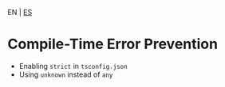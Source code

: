 <!-- MULTILANGUAJE MENU START -->
EN | [ES](https://lckpig.gitbook.io/es-practical-dev-handbook/typescript/best-practices-optimization/compile-time-error-prevention)
<!-- MULTILANGUAJE MENU END -->

# Compile-Time Error Prevention

- Enabling `strict` in `tsconfig.json`
- Using `unknown` instead of `any` 